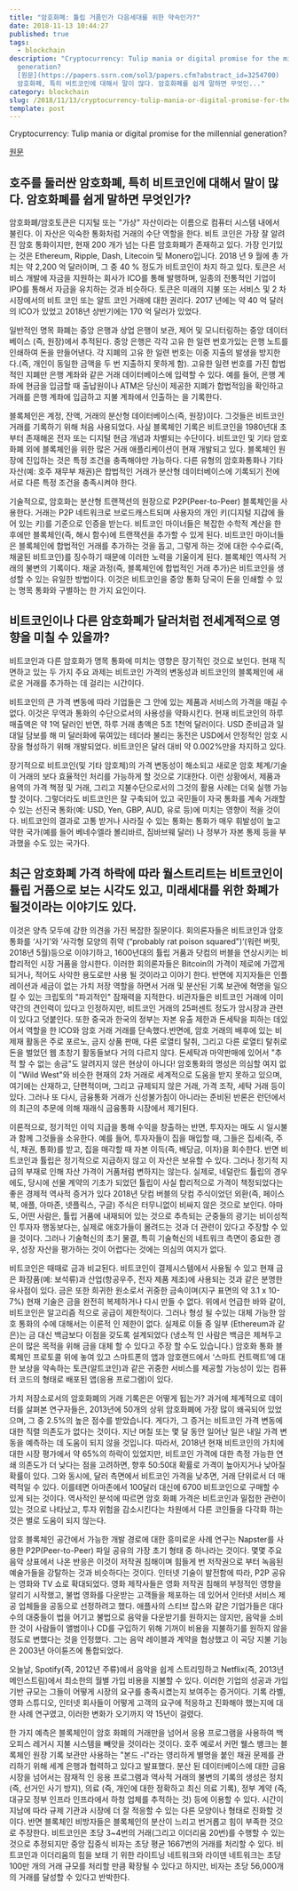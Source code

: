 ```yaml
---
title: "암호화폐: 튤립 거품인가 다음세대를 위한 약속인가?"
date: 2018-11-13 10:44:27
published: true
tags:
  - blockchain
description: "Cryptocurrency: Tulip mania or digital promise for the millennial
  generation?
  [원문](https://papers.ssrn.com/sol3/papers.cfm?abstract_id=3254700)   ## 호주를 둘러싼
  암호화폐, 특히 비트코인에 대해서 말이 많다. 암호화폐를 쉽게 말하면 무엇인..."
category: blockchain
slug: /2018/11/13/cryptocurrency-tulip-mania-or-digital-promise-for-the-millennial-generation/
template: post
---
```

Cryptocurrency: Tulip mania or digital promise for the millennial generation?

[원문](https://papers.ssrn.com/sol3/papers.cfm?abstract_id=3254700)


## 호주를 둘러싼 암호화폐, 특히 비트코인에 대해서 말이 많다. 암호화폐를 쉽게 말하면 무엇인가?

암호화폐/암호토큰은 디지털 또는 "가상" 자산이라는 이름으로 컴퓨터 시스템 내에서 불린다. 이 자산은 익숙한 통화처럼 거래의 수단 역할을 한다. 비트 코인은 가장 잘 알려진 암호 통화이지만, 현재 200 개가 넘는 다른 암호화폐가 존재하고 있다. 가장 인기있는 것은 Ethereum, Ripple, Dash, Litecoin 및 Monero입니다. 2018 년 9 월에 총 가치는 약 2,200 억 달러이며, 그 중 40 % 정도가 비트코인이 차지 하고 있다. 토큰은 서비스 개발에 자금을 지원하는 회사가 ICO를 통해 발행하며, 일종의 전통적인 기업이 IPO를 통해서 자금을 유치하는 것과 비슷하다. 토큰은 미래의 지불 또는 서비스 및 2 차 시장에서의 비트 코인 또는 알트 코인 거래에 대한 권리다. 2017 년에는 약 40 억 달러의 ICO가 있었고 2018년 상반기에는 170 억 달러가 있었다.

일반적인 명목 화폐는 중앙 은행과 상업 은행이 보관, 제어 및 모니터링하는 중앙 데이터베이스 (즉, 원장)에서 추적된다. 중앙 은행은 각각 고유 한 일련 번호가있는 은행 노트를 인쇄하여 돈을 만들어낸다. 각 지폐의 고유 한 일련 번호는 이중 지출의 발생을 방지한다.(즉, 개인이 동일한 금액을 두 번 지출하지 못하게 함). 고유한 일련 번호를 가진 합법적인 지폐만 은행 계좌와 같은 거래 데이터베이스에 입력할 수 있다. 예를 들어, 은행 계좌에 현금을 입금할 때 출납원이나 ATM은 당신이 제공한 지폐가 합법적임을 확인하고 거래를 은행 계좌에 입금하고 지불 계좌에서 인출하는 을 기록한다.

블록체인은 계정, 잔액, 거래의 분산형 데이터베이스(즉, 원장)이다. 그것들은 비트코인 거래를 기록하기 위해 처음 사용되었다. 사실 블록체인 기록은 비트코인을 1980년대 초부터 존재해온 전자 또는 디지털 현금 개념과 차별되는 수단이다. 비트코인 및 기타 암호화폐 외에 블록체인을 위한 많은 거래 애플리케이션이 현재 개발되고 있다. 블록체인 원장에 진입하는 것은 특정 조건을 충족해야만 가능하다. 다른 유형의 암호화통화나 기타 자산(예: 호주 재무부 채권)은 합법적인 거래가 분산형 데이터베이스에 기록되기 전에 서로 다른 특정 조건을 충족시켜야 한다. 

기술적으로, 암호화는 분산형 트랜잭션의 원장으로 P2P(Peer-to-Peer) 블록체인을 사용한다. 거래는 P2P 네트워크로 브로드캐스트되며 사용자의 개인 키(디지털 지갑에 들어 있는 키)를 기준으로 인증을 받는다. 비트코인 마이너들은 복잡한 수학적 계산을 한 후에만 블록체인(즉, 해시 함수)에 트랜잭션을 추가할 수 있게 된다. 비트코인 마이너들은 블록체인에 합법적인 거래를 추가하는 것을 돕고, 그렇게 하는 것에 대한 수수료(즉, 채굴된 비트코인)를 징수하기 때문에 이러한 노력을 기울이게 된다. 블록체인 역사적 거래의 불변의 기록이다. 채굴 과정(즉, 블록체인에 합법적인 거래 추가)은 비트코인을 생성할 수 있는 유일한 방법이다. 이것은 비트코인을 중앙 통화 당국이 돈을 인쇄할 수 있는 명목 통화와 구별하는 한 가지 요인이다.

## 비트코인이나 다른 암호화폐가 달러처럼 전세계적으로 영향을 미칠 수 있을까?

비트코인과 다른 암호화가 명목 통화에 미치는 영향은 장기적인 것으로 보인다. 현재 직면하고 있는 두 가지 주요 과제는 비트코인 가격의 변동성과 비트코인의 블록체인에 새로운 거래를 추가하는 데 걸리는 시간이다.

비트코인의 큰 가격 변동에 따라 기업들은 그 안에 있는 제품과 서비스의 가격을 매길 수 없다. 이것은 무역과 통화의 수단으로서의 사용성을 약화시킨다. 현재 비트코인의 하루 매출액은 약 1억 달러인 반면, 하루 거래 총액은 5조 1천억 달러이다. USD 준비금과 일대일 담보를 해 미 달러화에 묶여있는 테더라 불리는 동전은 USD에서 안정적인 암호 시장을 형성하기 위해 개발되었다. 비트코인은 달러 대비 약 0.002%만을 차지하고 있다.

장기적으로 비트코인(및 기타 암호체)의 가격 변동성이 해소되고 새로운 암호 체계/기술이 거래의 보다 효율적인 처리를 가능하게 할 것으로 기대한다. 이런 상황에서, 제품과 용역의 가격 책정 및 거래, 그리고 지불수단으로서의 그것의 활용 사례는 더욱 실행 가능할 것이다. 그렇더라도 비트코인은 잘 구축되어 있고 국민들이 자국 통화를 계속 거래할 수 있는 선진국 통화(예: USD, Yen, GBP, AUD, 유로 등)에 미치는 영향이 적을 것이다. 비트코인의 결과로 고통 받거나 사라질 수 있는 통화는 통화가 매우 휘발성이 높고 약한 국가(예를 들어 베네수엘라 볼리바르, 짐바브웨 달러) 나 정부가 자본 통제 등을 부과했을 수도 있는 국가다.

## 최근 암호화폐 가격 하락에 따라 월스트리트는 비트코인이 튤립 거품으로 보는 시각도 있고, 미래세대를 위한 화폐가 될것이라는 이야기도 있다.

이것은 양측 모두에 강한 의견을 가진 복잡한 질문이다. 회의론자들은 비트코인과 암호 통화를 ‘사기’와 ‘사각형 모양의 쥐약 (“probably rat poison squared")’(워런 버핏, 2018년 5월)등으로 이야기하고, 1600년대의 튤립 거품과 닷컴의 버블을 연상시키는 비합리적인 시장 거품을 암시한다. 이러한 회의론자들은 Bitcoin의 가격이 제로에 가깝게 되거나, 적어도 사악한 용도로만 사용 될 것이라고 이야기 한다. 반면에 지지자들은 인플레이션과 세금이 없는 가치 저장 역할을 하면서 거래 및 분산된 기록 보관에 혁명을 일으킬 수 있는 크립토의 "파괴적인" 잠재력을 지적한다. 비관자들은 비트코인 거래에 이미 약간의 견인력이 있다고 인정하지만, 비트코인 거래의 25퍼센트 정도가 암시장과 관련이 있다고 덧붙인다. 또한 중국과 한국의 정부는 자본 유출 제한과 돈세탁을 피하는 데있어서 역할을 한 ICO와 암호 거래 거래를 단속했다.반면에, 암호 거래의 배후에 있는 비제재 활동은 주로 포르노, 금지 상품 판매, 다른 로열티 탈취, 그리고 다른 로열티 탈취로 돈을 벌었던 웹 초창기 활동들보다 거의 다르지 않다. 돈세탁과 마약판매에 있어서 "추적 할 수 없는 송금"도 알려지지 않은 현상이 아니다! 암호통화의 명성은 의심할 여지 없이 "Wild West"와 비슷한 현재의 2차 거래로 세계적으로 도움을 받지 못하고 있으며, 여기에는 산재하고, 단편적이며, 그리고 규제되지 않은 거래, 가격 조작, 세탁 거래 등이 있다. 그러나 또 다시, 금융통화 거래가 신성불가침이 아니라는 준비된 반론은 런던에서의 최근의 추문에 의해 재래식 금융통화 시장에서 제기된다.

이론적으로, 정기적인 이익 지급을 통해 수익을 창출하는 반면, 투자자는 매도 시 일시불과 함께 그것들을 소유한다. 예를 들어, 투자자들이 집을 매입할 때, 그들은 집세(즉, 주식, 채권, 통화)를 받고, 집을 매각할 때 자본 이득(즉, 배당금, 이자)을 회수한다. 반면 비트코인과 튤립은 정기적으로 지급하지 않고 이 자산은 보유할 수 있다. 그러나 정기적 지급의 부재로 인해 자산 가격이 거품처럼 변하지는 않는다. 실제로, 네덜란드 튤립의 경우에도, 당시에 선물 계약의 기초가 되었던 튤립이 사실 합리적으로 가격이 책정되었다는 좋은 경제적 역사적 증거가 있다 2018년 닷컴 버블의 닷컴 주식이었던 외환(즉, 페이스북, 애플, 아마존, 넷플릭스, 구글) 주식은 터무니없이 비싸지 않은 것으로 보인다. 아마도, 어떤 사람은, 튤립 거품에 내재되어 있는 것으로 추측되는 군중들의 광기는 비이성적인 투자자 행동보다는, 실제로 애호가들이 몰려드는 것과 더 관련이 있다고 주장할 수 있을 것이다. 그러나 기술혁신의 초기 물결, 특히 기술혁신의 네트워크 측면이 중요한 경우, 성장 자산을 평가하는 것이 어렵다는 것에는 의심의 여지가 없다.

비트코인은 때때로 금과 비교된다. 비트코인이 결제시스템에서 사용될 수 있고 현재 금은 화장품(예: 보석류)과 산업(항공우주, 전자 제품 제조)에 사용되는 것과 같은 분명한 유사점이 있다. 금은 또한 희귀한 원소로서 귀중한 금속이며(지구 표면의 약 3.1 x 10-7%) 현재 기술은 금을 완전히 복제하거나 다시 만들 수 없다. 위에서 언급한 바와 같이, 비트코인은  알고리즘 적으로 공급이 제한적이다. 그러나 형성 될 수있는 대체 가능한 암호 통화의 수에 대해서는 이론적 인 제한이 없다. 실제로 이들 중 일부 (Ethereum과 같은)는 금 대신 백금보다 이점을 갖도록 설계되었다 (냉소적 인 사람은 백금은 제쳐두고 은이 많은 목적을 위해 금을 대체 할 수 있다고 주장 할 수도 있습니다.) 암호화 통화 블록체인 프로토콜 위에 놓여 있고 스마트폰의 앱과 암호랜드에서 ‘스마트 컨트랙트’에 대한 보상을 약속하는 토큰(알트코인)과 같은 귀중한 서비스를 제공할 가능성이 있는 컴퓨터 코드의 형태로 배포된 앱(응용 프로그램)이 있다.

가치 저장소로서의 암호화폐의 거래 기록은은 어떻게 됩는가? 과거에 체계적으로 데이터를 살펴본 연구자들은, 2013년에 50개의 상위 암호화폐에 가장 많이 왜곡되어 있었으며, 그 중 2.5%의 높은 점수를 받았습니다. 게다가, 그 증거는 비트코인 가격 변동에 대한 직렬 의존도가 없다는 것이다. 지난 며칠 또는 몇 달 동안 일어난 일은 내일 가격 변동을 예측하는 데 도움이 되지 않을 것입니다. 따라서, 2018년 현재 비트코인의 가치에 대한 시장 평가에서 약 65%의 하락이 있었지만, 비트코인 가격에 대한 측정 가능한 연쇄 의존도가 더 낮다는 점을 고려하면, 향후 50:50대 확률로 가격이 높아지거나 낮아질 확률이 있다. 그와 동시에, 달러 측면에서 비트코인 가격을 낮추면, 거래 단위로서 더 매력적일 수 있다. 이를테면 아마존에서 100달러 대신에 6700 비트코인으로 구매할 수 있게 되는 것이다. 역사적인 분석에 따르면 암호 화폐 가격은 비트코인과 밀접한 관련이 있는 것으로 나타났고, 투자 위험을 감소시킨다는 차원에서 다른 코인들을 다각화 하는 것은 별로 도움이 되지 않는다.

암호 블록체인 공간에서 가능한 개발 경로에 대한 흥미로운 사례 연구는 Napster를 사용한 P2P(Peer-to-Peer) 파일 공유의 가장 초기 형태 중 하나라는 것이다. 몇몇 주요 음악 상표에서 나온 반응은 이것이 저작권 침해이며 힘들게 번 저작권으로 부터 녹음된 예술가들을 강탈하는 것과 비슷하다는 것이다. 인터넷 기술이 발전함에 따라, P2P 공유는 영화와 TV 쇼로 확대되었다. 영화 제작사들은 영화 저작권 침해의 부정적인 영향을 알리기 시작했고, 불법 영화를 다운받는 고객들을 체포하는 데 있어서 인터넷 서비스 제공 업체들을 공동으로 선정하려고 했다. 애플사의 스티브 잡스와 같은 기업가들은 대다수의 대중들이 법을 어기고 불법으로 음악을 다운받기를 원하지는 않지만, 음악을 소비한 것이 사람들이 앨범이나 CD를 구입하기 위해 기꺼이 비용을 지불하기를 원하지 않을 정도로 변했다는 것을 인정했다. 그는 음악 레이블과 계약을 협상했고 이 곡당 지불 기능은 2003년 아이튠즈에 통합되었다.

오늘날, Spotify(즉, 2012년 주류)에서 음악을 쉽게 스트리밍하고 Netflix(즉, 2013년 메인스트림)에서 최소한의 월별 가입 비용을 지불할 수 있다. 이러한 기업의 성공과 가입 기반 규모는 그들이 어떻게 시장의 요구를 충족시켰는지 보여주는 증거이다. 기록 라벨, 영화 스튜디오, 인터넷 회사들이 어떻게 고객의 요구에 적응하고 진화해야 했는지에 대한 사례 연구였고, 이러한 변화가 오기까지 약 15년이 걸렸다.

한 가지 예측은 블록체인이 암호 화폐의 거래만을 넘어서 응용 프로그램을 사용하여 백 오피스 레거시 지불 시스템을 빼앗을 것이라는 것이다. 호주 예로서 커먼 웰스 뱅크는 블록체인 원장 기록 보관만 사용하는 "본드 -I"라는 영리하게 별명을 붙인 채권 문제를 관리하기 위해 세계 은행과 협력하고 있다고 발표했다. 분산 된 데이터베이스에 대한 금융 시장을 넘어서는 잠재적 인 응용 프로그램과 역사적 거래의 불변의 기록의 생성은 정치 (즉, 선거인 사기 방지), 의료 (즉, 개인에 대한 정확하고 최신 의료 기록), 정부 계약 (즉, 대규모 정부 인프라 인프라에서 하청 업체를 추적하는 것) 등에 이용할 수 있다. 시간이 지남에 따라 규제 기관과 시장에 더 잘 적응할 수 있는 다른 모양이나 형태로 진화할 것이다. 반면 블록체인 비방자들은 블록체인의 분산이 느리고 번거롭고 힘이 부족한 것으로 주장한다. 비트코인은 초당 3~4번의 거래(그리고 이더리움 20번)를 수행할 수 있는 것으로 추정되지만 중앙 집중식 비자는 초당 평균 1667번의 거래를 처리할 수 있다. 비트코인과 이더리움의 힘을 보태 기 위한 라이트닝 네트워크와 라이덴 네트워크는 초당 100만 개의 거래 규모를 처리할 만큼 확장될 수 있다고 하지만, 비자는 초당 56,000개의 거래를 달성할 수 있다고 반박한다.